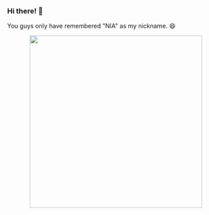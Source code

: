 ### Hi there! 👋
You guys only have remembered "NIA" as my nickname. 😄

<div id="header" align="center">
  <img src="https://media.giphy.com/media/v1.Y2lkPTc5MGI3NjExdTdxYWlybzdiMjZmOGN6NzFjeWJ5eTJhN3A4M25pNHBhbTNsYjY1diZlcD12MV9pbnRlcm5hbF9naWZfYnlfaWQmY3Q9cw/6WEZ1tOjoJuX0090sk/giphy.gif" width="400"/>
</div>


<!--
**ghoniyatisalamah/ghoniyatisalamah** is a ✨ _special_ ✨ repository because its `README.md` (this file) appears on your GitHub profile.

Here are some ideas to get you started:

- 🔭 I’m currently working on ...
- 🌱 I’m currently learning ...
- 👯 I’m looking to collaborate on ...
- 🤔 I’m looking for help with ...
- 💬 Ask me about ...
- 📫 How to reach me: ...
- 😄 Pronouns: ...
- ⚡ Fun fact: ...
-->
